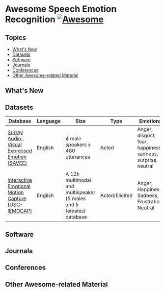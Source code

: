 # Awesome Speech Emotion Recognition [![Awesome](https://cdn.rawgit.com/sindresorhus/awesome/d7305f38d29fed78fa85652e3a63e154dd8e8829/media/badge.svg)](https://github.com/sindresorhus/awesome)

## Topics

* [What's New](#WhatsNew)
* [Datasets](#Datasets)
* [Software](#Software)
* [Journals](#Journals)
* [Conferences](#Conferences)
* [Other Awesome-related Material](#OtherAwesome)

## What's New

## Datasets
|Database| Language | Size | Type | Emotions | Modalities | Resolution |
| ------ | -------- | ---- | ---- | -------- | ---------- | ---------- |
| [Surrey Audio-Visual Expressed Emotion (SAVEE)](http://kahlan.eps.surrey.ac.uk/savee/) | English | 4 male speakers x 480 utterances | Acted | Anger, disgust, fear, happiness, sadness, surprise, neutral | Audio/Visual | Mono, 44100Hz, 16-bit wav |
| [Interactive Emotional Motion Capture (USC-IEMOCAP)](https://sail.usc.edu/iemocap/) | English | A 12h multimodal and multispeaker (5 males and 5 females) database | Acted/Elicited | Anger, Happiness, Sadness, Frustration, Neutral | Audio/Visual | Audio:48 KHz, Video:120 fps |

## Software

## Journals

## Conferences

## Other Awesome-related Material
